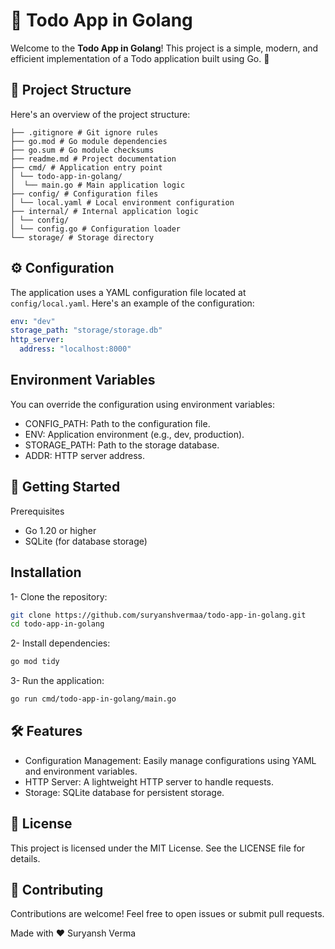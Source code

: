# 📝 Todo App in Golang

Welcome to the **Todo App in Golang**! This project is a simple, modern, and efficient implementation of a Todo application built using Go. 🚀

## 📂 Project Structure

Here's an overview of the project structure:

```
├── .gitignore # Git ignore rules 
├── go.mod # Go module dependencies 
├── go.sum # Go module checksums 
├── readme.md # Project documentation 
├── cmd/ # Application entry point 
│ └── todo-app-in-golang/ 
│  └── main.go # Main application logic 
├── config/ # Configuration files 
│ └── local.yaml # Local environment configuration 
├── internal/ # Internal application logic 
│ └── config/ 
│ └── config.go # Configuration loader 
└── storage/ # Storage directory
```
## ⚙️ Configuration

The application uses a YAML configuration file located at `config/local.yaml`. Here's an example of the configuration:

```yaml
env: "dev"
storage_path: "storage/storage.db"
http_server:
  address: "localhost:8000"
```

## Environment Variables
You can override the configuration using environment variables:

- CONFIG_PATH: Path to the configuration file.
- ENV: Application environment (e.g., dev, production).
- STORAGE_PATH: Path to the storage database.
- ADDR: HTTP server address.

## 🚀 Getting Started
Prerequisites
- Go 1.20 or higher
- SQLite (for database storage)
## Installation
1- Clone the repository:
```bash
git clone https://github.com/suryanshvermaa/todo-app-in-golang.git
cd todo-app-in-golang
```
2- Install dependencies:
```bash
go mod tidy
```
3- Run the application:
```bash
go run cmd/todo-app-in-golang/main.go
```

## 🛠️ Features
- Configuration Management: Easily manage configurations using YAML and environment variables.
- HTTP Server: A lightweight HTTP server to handle requests.
- Storage: SQLite database for persistent storage.

## 📜 License
This project is licensed under the MIT License. See the LICENSE file for details.

## 🤝 Contributing
Contributions are welcome! Feel free to open issues or submit pull requests.

Made with ❤️ Suryansh Verma